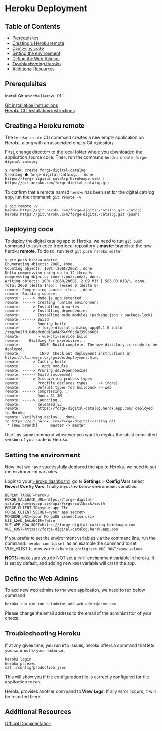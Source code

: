 # Heroku Deployment

## Table of Contents

* [Prerequisites](#prerequisites)
* [Creating a Heroku remote](#creating-a-heroku-remote)
* [Deploying code](#deploying-code)
* [Setting the environment](#setting-the-environment)
* [Define the Web Admins](#define-the-web-admins)
* [Troubleshooting Heroku](#troubleshooting-heroku)
* [Additional Resources](#additional-resources)

## Prerequisites

Install Git and the Heroku CLI

[Git installation instructions](https://git-scm.com/book/en/v2/Getting-Started-Installing-Git) \
[Heroku CLI installation instructions](https://devcenter.heroku.com/articles/heroku-cli#download-and-install)

## Creating a Heroku remote

The `heroku create` CLI command creates a new empty application on Heroku, along with an associated
empty Git repository.

First, change directory to the local folder where you downloaded the application source code. Then, run the command
`heroku create forge-digital-catalog`

    $ heroku create forge-digital-catalog
    Creating ⬢ forge-digital-catalog... done
    https://forge-digital-catalog.herokuapp.com/ | https://git.heroku.com/forge-digital-catalog.git

To confirm that a remote named `heroku` has been set for the digital catalog app, run the command: `git remote -v`

    $ git remote -v
    heroku https://git.heroku.com/forge-digital-catalog.git (fetch)
    heroku https://git.heroku.com/forge-digital-catalog.git (push)

## Deploying code

To deploy the digital catalog app to Heroku, we need to run `git push` command to push code from local repository's
**master** branch to the new heroku **remote**. To do so, run next `git push heroku master`

    $ git push heroku master
    Enumerating objects: 2068, done.
    Counting objects: 100% (2068/2068), done.
    Delta compression using up to 12 threads
    Compressing objects: 100% (2062/2062), done.
    Writing objects: 100% (2068/2068), 2.09 MiB | 583.00 KiB/s, done.
    Total 2068 (delta 1486), reused 0 (delta 0)
    remote: Compressing source files... done.
    remote: Building source:
    remote: -----> Node.js app detected
    remote: -----> Creating runtime environment
    remote: -----> Installing binaries
    remote: -----> Installing dependencies
    remote:        Installing node modules (package.json + package-lock)
    remote: -----> Build
    remote:        Running build
    remote:        > forge-digital-catalog-app@0.1.0 build /tmp/build_08badcd0d16ad4d56ff6cda2359b0600
    remote:        > vue-cli-service build
    remote: -  Building for production...
    remote:         DONE  Build complete. The www directory is ready to be deployed.
    remote:         INFO  Check out deployment instructions at https://cli.vuejs.org/guide/deployment.html
    remote: -----> Caching build
    remote:        - node_modules
    remote: -----> Pruning devDependencies
    remote: -----> Build succeeded!
    remote: -----> Discovering process types
    remote:        Procfile declares types     -> (none)
    remote:        Default types for buildpack -> web
    remote: -----> Compressing...
    remote:        Done: 31.3M
    remote: -----> Launching...
    remote:        Released v3
    remote:        https://forge-digital-catalog.herokuapp.com/ deployed to Heroku
    remote: Verifying deploy... done.
    To https://git.heroku.com/forge-digital-catalog.git
     * [new branch]      master -> master

Use this same command whenever you want to deploy the latest committed version of your code to Heroku.

## Setting the environment

Now that we have successfully deployed the app to Heroku, we need to set the environment variables.

Login to your [Heroku dashboard](https://dashboard.heroku.com), go to **Settings** > **Config Vars**
select **Reveal Config Vars**, finally input the below environment variables:

    DEPLOY_TARGET=heroku
    FORGE_CALLBACK_URL=https://forge-digital-catalog.herokuapp.com/api/forge/callback/oauth
    FORGE_CLIENT_ID=<your app ID>
    FORGE_CLIENT_SECRET=<your app secret>
    MONGODB_URI=<your MongoDB connection uri>
    USE_LOAD_BALANCER=false
    VUE_APP_KOA_HOST=https://forge-digital-catalog.herokuapp.com
    VUE_HOST=https://forge-digital-catalog.herokuapp.com

If you prefer to set the environment variables via the command line, run the command:
`heroku config:set`, as an example the command to set VUE_HOST to new value is `heroku config:set VUE_HOST:<new value>`.

**NOTE:** make sure you do NOT set a `PORT` environment variable in heroku. It is set by default, and adding new `HOST` variable will crash the app.

## Define the Web Admins

To add new web admins to the web application, we need to run below command

```heroku run npm run setadmins add web.admin@acme.com```

Please change the email address to the email of the administrator of your choice.

## Troubleshooting Heroku

If at any given time, you run into issues, heroku offers a command that lets you connect to your instance:

    heroku login
    heroku ps:exec
    cat ./config/production.json

This will show you if the configuration file is correctly configured for the application to run.

Heroku provides another command to **View Logs**. If any error occurs, it will be reported there.

## Additional Resources

[Official Documentation](https://devcenter.heroku.com/articles/git)
